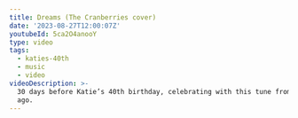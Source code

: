 ```yaml
---
title: Dreams (The Cranberries cover)
date: '2023-08-27T12:00:07Z'
youtubeId: 5ca2O4anooY
type: video
tags:
  - katies-40th
  - music
  - video
videoDescription: >-
  30 days before Katie’s 40th birthday, celebrating with this tune from 30 years
  ago.
---
```


